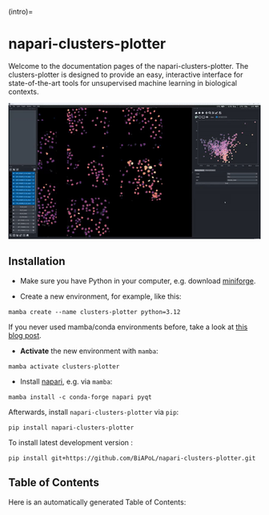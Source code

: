 (intro)=

# napari-clusters-plotter

Welcome to the documentation pages of the napari-clusters-plotter. The clusters-plotter is designed to provide an easy, interactive interface for state-of-the-art tools for unsupervised machine learning in biological contexts.


![Clusters-plotter demo](clusters-plotter-demo.gif)

## Installation

* Make sure you have Python in your computer, e.g. download [miniforge](https://github.com/conda-forge/miniforge).

* Create a new environment, for example, like this:

```
mamba create --name clusters-plotter python=3.12
```

If you never used mamba/conda environments before, take a look at [this blog post](https://biapol.github.io/blog/mara_lampert/getting_started_with_mambaforge_and_python/readme.html).

* **Activate** the new environment with `mamba`:

```
mamba activate clusters-plotter
```

* Install [napari](https://napari.org/stable/), e.g. via `mamba`:

```
mamba install -c conda-forge napari pyqt
```

Afterwards, install `napari-clusters-plotter` via `pip`:

```
pip install napari-clusters-plotter
```

To install latest development version :

```
pip install git+https://github.com/BiAPoL/napari-clusters-plotter.git
```

## Table of Contents

Here is an automatically generated Table of Contents:

```{tableofcontents}
```

[github]: https://github.com/BiAPoL/napari-clusters-plotter "GitHub source code repository for this project"
[tutorial]: https://docs.readthedocs.io/en/stable/tutorial/index.html "Official Read the Docs Tutorial"
[jb-docs]: https://jupyterbook.org/en/stable/ "Official Jupyter Book documentation"
